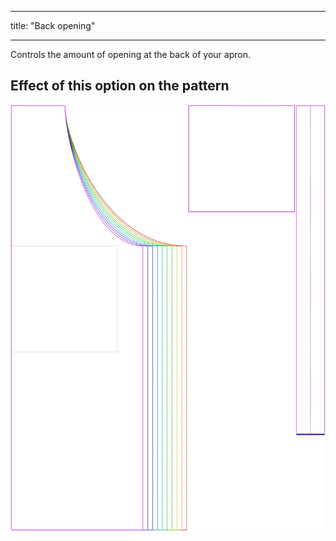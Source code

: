 ***

title: "Back opening"

***

Controls the amount of opening at the back of your apron.

## Effect of this option on the pattern

![This image shows the effect of this option by superimposing several variants that have a different value for this option](albert_backopening_sample.svg "Effect of this option on the pattern")
